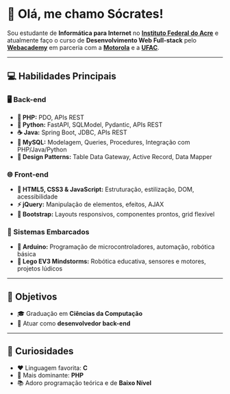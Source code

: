 # 👋 Olá, me chamo Sócrates!

Sou estudante de **Informática para Internet** no [**Instituto Federal do Acre**](https://www.ifac.edu.br/) e atualmente faço o curso de **Desenvolvimento Web Full-stack** pelo [**Webacademy**](https://webacademy.ufac.br/) em parceria com a [**Motorola**](https://www.motorola.com.br/) e a [**UFAC**](https://www.ufac.br/).

---

## 💻 Habilidades Principais

### 🖥️ Back-end
- **🐘 PHP:** PDO, APIs REST  
- **🐍 Python:** FastAPI, SQLModel, Pydantic, APIs REST  
- **☕ Java:** Spring Boot, JDBC, APIs REST  
- **🐬 MySQL:** Modelagem, Queries, Procedures, Integração com PHP/Java/Python  
- **📐 Design Patterns:** Table Data Gateway, Active Record, Data Mapper  

### 🌐 Front-end
- **🌟 HTML5, CSS3 & JavaScript:** Estruturação, estilização, DOM, acessibilidade  
- **⚡ jQuery:** Manipulação de elementos, efeitos, AJAX  
- **🎨 Bootstrap:** Layouts responsivos, componentes prontos, grid flexível  

### 🤖 Sistemas Embarcados
- **🔧 Arduino:** Programação de microcontroladores, automação, robótica básica  
- **🤖 Lego EV3 Mindstorms:** Robótica educativa, sensores e motores, projetos lúdicos  

---

## 🎯 Objetivos
- 🎓 Graduação em **Ciências da Computação**  
- 💼 Atuar como **desenvolvedor back-end**  

---

## 🧠 Curiosidades
- ❤️ Linguagem favorita: **C**  
- 🐘 Mais dominante: **PHP**  
- 📚 Adoro programação teórica e de **Baixo Nível**
